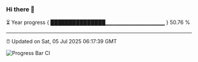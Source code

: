 ### Hi there 👋

⏳ Year progress { ███████████████▁▁▁▁▁▁▁▁▁▁▁▁▁▁▁ } 50.76 %

---

⏰ Updated on Sat, 05 Jul 2025 06:17:39 GMT

![Progress Bar CI](https://github.com/code-lakshay/GitHub-Actions-Demo/workflows/Progress%20Bar%20CI/badge.svg)
